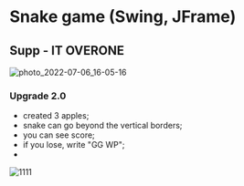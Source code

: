 # Snake game (Swing, JFrame)
## Supp - IT OVERONE
![photo_2022-07-06_16-05-16](https://user-images.githubusercontent.com/93983025/177557069-102b780a-5cd8-451b-9cb2-61aeb1c7817d.jpg)

### Upgrade 2.0
- created 3 apples;
- snake can go beyond the vertical borders;
- you can see score;
- if you lose, write "GG WP";
- 
![1111](https://user-images.githubusercontent.com/93983025/178030498-97029792-a03f-46c3-99c4-d0ef04852b0b.jpg)
